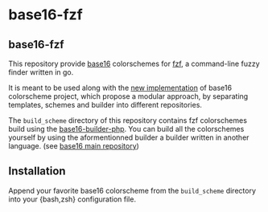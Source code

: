 # base16-fzf

## base16-fzf

This repository provide [base16][1] colorschemes for [fzf][2], a command-line
fuzzy finder written in go.

It is meant to be used along with the [new implementation][3] of base16 colorscheme
project, which propose a modular approach, by separating templates, schemes and
builder into different repositories.

The `build_scheme` directory of this repository contains fzf colorschemes build
using the [base16-builder-php][4]. You can build all the colorschemes yourself
by using the aformentionned builder a builder written in another language. (see
[base16 main repository][3])

## Installation

Append your favorite base16 colorscheme from the `build_scheme` directory into
your {bash,zsh} configuration file.

[1]: https://chriskempson.github.io/base16/
[2]: https://github.com/junegunn/fzf
[3]: https://github.com/chriskempson/base16
[4]: https://github.com/chriskempson/base16-builder-php
